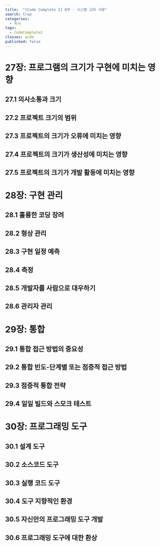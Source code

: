 ```yaml
---
title:  "[Code Complete 2] 6부 - 시스템 고려 사항"
search: true
categories: 
  - 독서
tags:
  - CodeComplete2
classes: wide
published: false
---
```


# 27장: 프로그램의 크기가 구현에 미치는 영향
## 27.1 의사소통과 크기
## 27.2 프로젝트 크기의 범위
## 27.3 프로젝트의 크기가 오류에 미치는 영향
## 27.4 프로젝트의 크기가 생산성에 미치는 영향
## 27.5 프로젝트의 크기가 개발 활동에 미치는 영향

# 28장: 구현 관리
## 28.1 훌륭한 코딩 장려
## 28.2 형상 관리
## 28.3 구현 일정 예측
## 28.4 측정
## 28.5 개발자를 사람으로 대우하기
## 28.6 관리자 관리

# 29장: 통합
## 29.1 통합 접근 방법의 중요성
## 29.2 통합 빈도-단계별 또는 점증적 접근 방법
## 29.3 점증적 통합 전략
## 29.4 일일 빌드와 스모크 테스트

# 30장: 프로그래밍 도구
## 30.1 설계 도구
## 30.2 소스코드 도구
## 30.3 실행 코드 도구
## 30.4 도구 지향적인 환경
## 30.5 자신만의 프로그래밍 도구 개발
## 30.6 프로그래밍 도구에 대한 환상